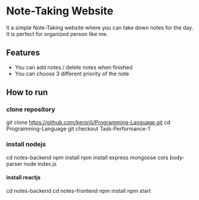 # Note-Taking Website
It a simple Note-Taking website where you can take down notes for the day.
It is perfect for organized person like me.

## Features
- You can add notes / delete notes when finished
- You can choose 3 different priority of the note

## How to run

### clone repository
git clone https://github.com/keroriii/Programming-Language.git
cd Programming-Language
git checkout Task-Performance-1

### install nodejs
cd notes-backend
npm install
npm install express mongoose cors body-parser
node index.js

#### install reactjs
cd notes-backend
cd notes-frontend
npm install
npm start
